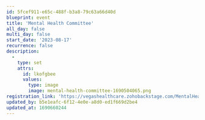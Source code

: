 ```yaml
---
id: 5fcef911-e65c-488f-b3a8-79c63a66d40d
blueprint: event
title: 'Mental Health Committee'
all_day: false
multi_day: false
start_date: '2023-08-17'
recurrence: false
description:
  -
    type: set
    attrs:
      id: lkofgbee
      values:
        type: image
        image: mental-health-committee-1690504065.png
registration_link: 'https://vegashealthcare.zohobackstage.com/MentalHealthCommittee'
updated_by: b5e1eafc-6f12-4e0e-a8d0-ed1f669d2be4
updated_at: 1690660244
---
```

